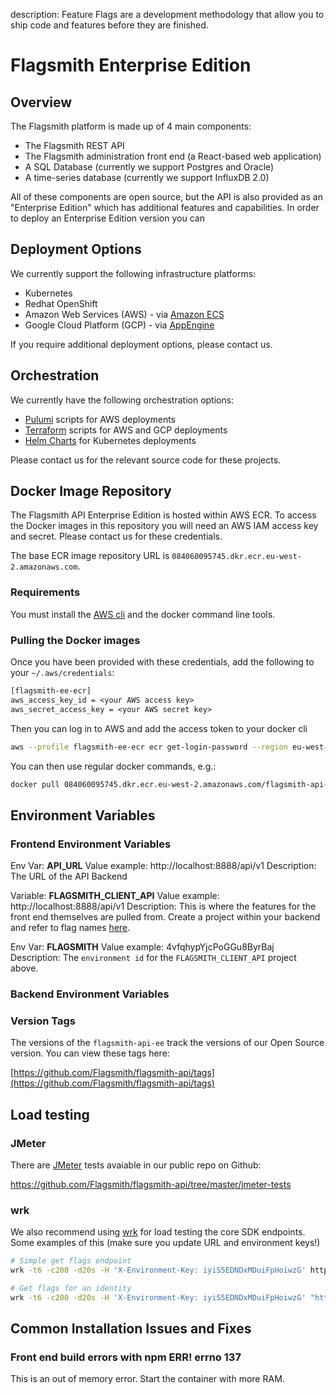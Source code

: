 description: Feature Flags are a development methodology that allow you to ship code and features before they are finished.

# Flagsmith Enterprise Edition

## Overview

The Flagsmith platform is made up of 4 main components:

- The Flagsmith REST API
- The Flagsmith administration front end (a React-based web application)
- A SQL Database (currently we support Postgres and Oracle)
- A time-series database (currently we support InfluxDB 2.0)

All of these components are open source, but the API is also provided as an "Enterprise Edition" which has additional features and capabilities. In order to deploy an Enterprise Edition version you can 

## Deployment Options

We currently support the following infrastructure platforms:

- Kubernetes
- Redhat OpenShift
- Amazon Web Services (AWS) - via [Amazon ECS](https://aws.amazon.com/ecs/?whats-new-cards.sort-by=item.additionalFields.postDateTime&whats-new-cards.sort-order=desc)
- Google Cloud Platform (GCP) - via [AppEngine](https://cloud.google.com/appengine)

If you require additional deployment options, please contact us. 

## Orchestration

We currently have the following orchestration options:

- [Pulumi](https://www.pulumi.com/) scripts for AWS deployments
- [Terraform](https://www.terraform.io/) scripts for AWS and GCP deployments
- [Helm Charts](https://helm.sh/) for Kubernetes deployments

Please contact us for the relevant source code for these projects. 

## Docker Image Repository

The Flagsmith API Enterprise Edition is hosted within AWS ECR. To access the Docker images in this repository you will need an AWS IAM access key and secret. Please contact us for these credentials. 

The base ECR image repository URL is `084060095745.dkr.ecr.eu-west-2.amazonaws.com`.

### Requirements

You must install the [AWS cli](https://aws.amazon.com/cli/) and the docker command line tools. 

### Pulling the Docker images

Once you have been provided with these credentials, add the following to your `~/.aws/credentials`:

```txt
[flagsmith-ee-ecr]
aws_access_key_id = <your AWS access key>
aws_secret_access_key = <your AWS secret key>
```

Then you can log in to AWS and add the access token to your docker cli

```bash
aws --profile flagsmith-ee-ecr ecr get-login-password --region eu-west-2 | docker login --username AWS --password-stdin 084060095745.dkr.ecr.eu-west-2.amazonaws.com
```

You can then use regular docker commands, e.g.:

```bash
docker pull 084060095745.dkr.ecr.eu-west-2.amazonaws.com/flagsmith-api-ee:latest
```

## Environment Variables

### Frontend Environment Variables

Env Var: **API_URL**
Value example: http://localhost:8888/api/v1
Description: The URL of the API Backend

Variable: **FLAGSMITH_CLIENT_API**
Value example: http://localhost:8888/api/v1
Description: This is where the features for the front end themselves are pulled from. Create a project within your backend and refer to flag names [here](https://gist.github.com/kyle-ssg/55f3b869c28bdd13c02c6688bc76c67f).
 
Env Var: **FLAGSMITH**
Value example: 4vfqhypYjcPoGGu8ByrBaj
Description: The `environment id` for the `FLAGSMITH_CLIENT_API` project above. 

### Backend Environment Variables

### Version Tags

The versions of the `flagsmith-api-ee` track the versions of our Open Source version. You can view these tags here:

[https://github.com/Flagsmith/flagsmith-api/tags](https://github.com/Flagsmith/flagsmith-api/tags)

## Load testing

### JMeter

There are [JMeter](https://jmeter.apache.org/) tests avaiable in our public repo on Github:

https://github.com/Flagsmith/flagsmith-api/tree/master/jmeter-tests

### wrk

We also recommend using [wrk](https://github.com/wg/wrk) for load testing the core SDK endpoints. Some examples of this (make sure you update URL and environment keys!)

```bash
# Simple get flags endpoint 
wrk -t6 -c200 -d20s -H 'X-Environment-Key: iyiS5EDNDxMDuiFpHoiwzG' http://127.0.0.1:8000/api/v1/flags/

# Get flags for an identity
wrk -t6 -c200 -d20s -H 'X-Environment-Key: iyiS5EDNDxMDuiFpHoiwzG' "http://127.0.0.1:8000/api/v1/identities/?identifier=ben.rometsch%40bullet-train.io"
```

## Common Installation Issues and Fixes

### Front end build errors with npm ERR! errno 137

This is an out of memory error. Start the container with more RAM. 
